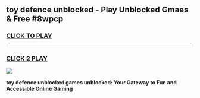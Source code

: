 
## toy defence unblocked - Play Unblocked Gmaes & Free #8wpcp
<h3>
<a href="https://news.freeplayer.one?title=toy_defence_unblocked&ref=24F">CLICK TO PLAY</a></h3>
<hr>

<h3>
<a href="https://news.freeplayer.one?title=toy_defence_unblocked&ref=24F">CLICK 2 PLAY</a>
  
</h3>

<a href="https://news.freeplayer.one?title=toy_defence_unblocked&ref=24F/"><img src="https://clearcache.store/games.png"></a>


**toy defence unblocked games unblocked: Your Gateway to Fun and Accessible Online Gaming**
